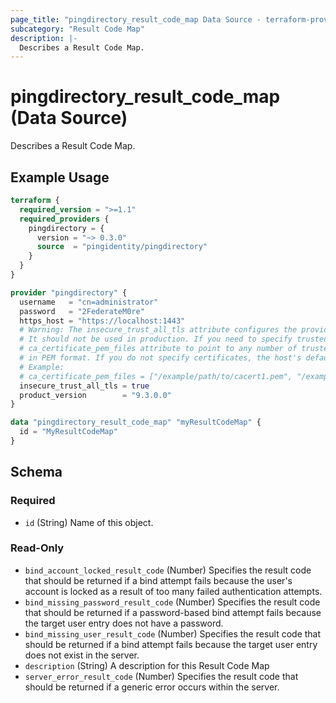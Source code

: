 ```yaml
---
page_title: "pingdirectory_result_code_map Data Source - terraform-provider-pingdirectory"
subcategory: "Result Code Map"
description: |-
  Describes a Result Code Map.
---
```


# pingdirectory_result_code_map (Data Source)

Describes a Result Code Map.

## Example Usage

```terraform
terraform {
  required_version = ">=1.1"
  required_providers {
    pingdirectory = {
      version = "~> 0.3.0"
      source  = "pingidentity/pingdirectory"
    }
  }
}

provider "pingdirectory" {
  username   = "cn=administrator"
  password   = "2FederateM0re"
  https_host = "https://localhost:1443"
  # Warning: The insecure_trust_all_tls attribute configures the provider to trust any certificate presented by the PingDirectory server.
  # It should not be used in production. If you need to specify trusted CA certificates, use the
  # ca_certificate_pem_files attribute to point to any number of trusted CA certificate files
  # in PEM format. If you do not specify certificates, the host's default root CA set will be used.
  # Example:
  # ca_certificate_pem_files = ["/example/path/to/cacert1.pem", "/example/path/to/cacert2.pem"]
  insecure_trust_all_tls = true
  product_version        = "9.3.0.0"
}

data "pingdirectory_result_code_map" "myResultCodeMap" {
  id = "MyResultCodeMap"
}
```

<!-- schema generated by tfplugindocs -->
## Schema

### Required

- `id` (String) Name of this object.

### Read-Only

- `bind_account_locked_result_code` (Number) Specifies the result code that should be returned if a bind attempt fails because the user's account is locked as a result of too many failed authentication attempts.
- `bind_missing_password_result_code` (Number) Specifies the result code that should be returned if a password-based bind attempt fails because the target user entry does not have a password.
- `bind_missing_user_result_code` (Number) Specifies the result code that should be returned if a bind attempt fails because the target user entry does not exist in the server.
- `description` (String) A description for this Result Code Map
- `server_error_result_code` (Number) Specifies the result code that should be returned if a generic error occurs within the server.

